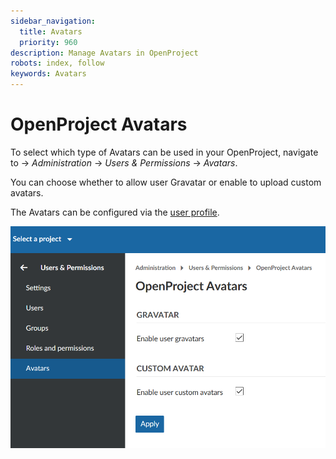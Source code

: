 ```yaml
---
sidebar_navigation:
  title: Avatars
  priority: 960
description: Manage Avatars in OpenProject
robots: index, follow
keywords: Avatars
---
```

# OpenProject Avatars

To select which type of Avatars can be used in your OpenProject, navigate to -> *Administration* -> *Users & Permissions* -> *Avatars*.

You can choose whether to allow user Gravatar or enable to upload custom avatars.

The Avatars can be configured via the [user profile](../users).

![OpenProject avatars](image-20200211142213576.png)

